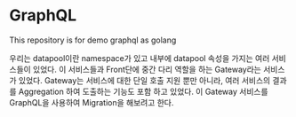 # GraphQL
This repository is for demo graphql as golang

우리는 datapool이란 namespace가 있고 내부에 datapool 속성을 가지는 여러 서비스들이 있었다.
이 서비스들과 Front단에 중간 다리 역할을 하는 Gateway라는 서비스가 있었다.
Gateway는 서비스에 대한 단일 호출 지원 뿐만 아니라, 여러 서비스의 결과를 Aggregation 하여 도출하는 기능도 포함 하고 있었다.
이 Gateway 서비스를 GraphQL을 사용하여 Migration을 해보려고 한다.
